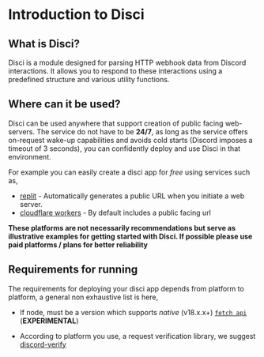 # Introduction to Disci

## What is Disci?

Disci is a module designed for parsing HTTP webhook data from Discord interactions. It allows you to respond to these interactions using a predefined structure and various utility functions.


## Where can it be used?

Disci can be used anywhere that support creation of public facing web-servers.
The service do not have to be **24/7**, as long as the service offers on-request wake-up capabilities and avoids cold starts (Discord imposes a timeout of 3 seconds), you can confidently deploy and use Disci in that environment.

For example you can easily create a disci app for *free* using services such as,

* [replit](https://replit.com) - Automatically generates a public URL when you initiate a web server.
* [cloudflare workers](https://workers.cloudflare.com/) - By default includes a public facing url


**These platforms are not necessarily recommendations but serve as illustrative examples for getting started with Disci. If possible please use paid platforms / plans for better reliability**


## Requirements for running

The requirements for deploying your disci app depends from platform to platform,
a general non exhaustive list is here,


* If node, must be a version which supports *native* (v18.x.x+) [`fetch api`](https://nodejs.org/en/blog/announcements/v18-release-announce#fetch-experimental) (**EXPERIMENTAL**)

* According to platform you use, a request verification library, we suggest [discord-verify](https://github.com/IanMitchell/interaction-kit/tree/main/packages/discord-verify)